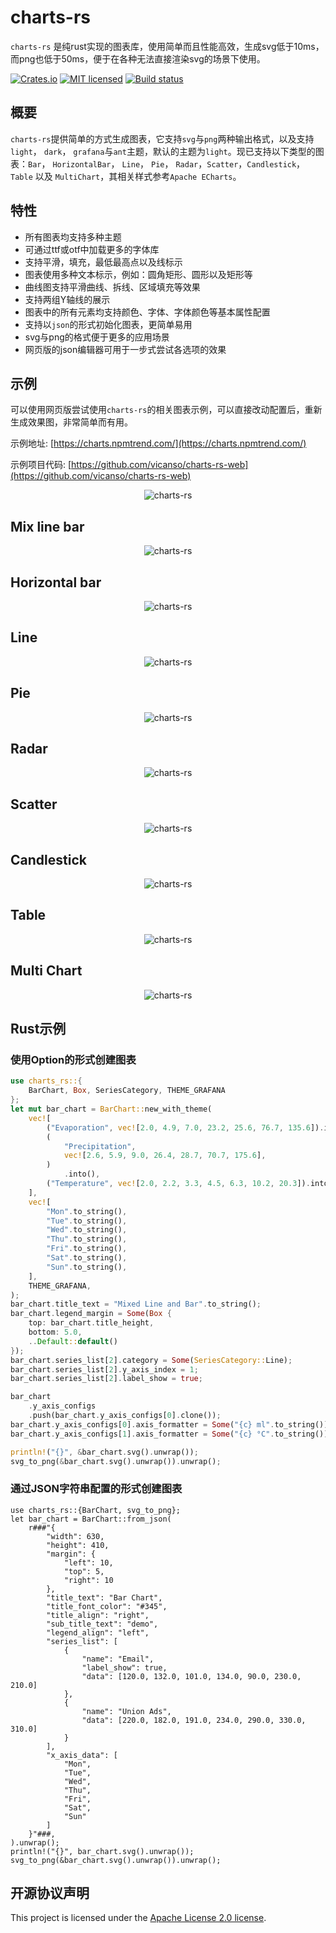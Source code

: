 # charts-rs

`charts-rs` 是纯rust实现的图表库，使用简单而且性能高效，生成svg低于10ms，而png也低于50ms，便于在各种无法直接渲染svg的场景下使用。

[![Crates.io][crates-badge]][crates-url]
[![MIT licensed][apache2-badge]][apache2-url]
[![Build status](https://github.com/vicanso/charts-rs/actions/workflows/ci.yml/badge.svg?branch=main)](https://github.com/vicanso/charts-rs/actions/workflows/ci.yml)


[crates-badge]: https://img.shields.io/crates/v/charts-rs.svg
[crates-url]: https://crates.io/crates/charts-rs
[apache2-badge]: https://img.shields.io/badge/license-Apache2-blue.svg
[apache2-url]: https://github.com/vicanso/charts-rs/blob/main/LICENSE

## 概要

`charts-rs`提供简单的方式生成图表，它支持`svg`与`png`两种输出格式，以及支持`light`， `dark`， `grafana`与`ant`主题，默认的主题为`light`。现已支持以下类型的图表：`Bar`， `HorizontalBar`， `Line`， `Pie`， `Radar`，`Scatter`，`Candlestick`，`Table` 以及 `MultiChart`，其相关样式参考`Apache ECharts`。


## 特性

- 所有图表均支持多种主题
- 可通过ttf或otf中加载更多的字体库
- 支持平滑，填充，最低最高点以及线标示
- 图表使用多种文本标示，例如：圆角矩形、圆形以及矩形等
- 曲线图支持平滑曲线、拆线、区域填充等效果
- 支持两组Y轴线的展示
- 图表中的所有元素均支持颜色、字体、字体颜色等基本属性配置
- 支持以`json`的形式初始化图表，更简单易用
- svg与png的格式便于更多的应用场景
- 网页版的json编辑器可用于一步式尝试各选项的效果

## 示例

可以使用网页版尝试使用`charts-rs`的相关图表示例，可以直接改动配置后，重新生成效果图，非常简单而有用。

示例地址: [https://charts.npmtrend.com/](https://charts.npmtrend.com/)

示例项目代码: [https://github.com/vicanso/charts-rs-web](https://github.com/vicanso/charts-rs-web)

<p align="center">
    <img src="./asset/image/charts-demo.png" alt="charts-rs">
</p>

## Mix line bar
<p align="center">
    <img src="./asset/image/mix-line-bar.png" alt="charts-rs">
</p>

## Horizontal bar
<p align="center">
    <img src="./asset/image/horizontal-bar.png" alt="charts-rs">
</p>

## Line
<p align="center">
    <img src="./asset/image/line.png" alt="charts-rs">
</p>

## Pie
<p align="center">
    <img src="./asset/image/pie.png" alt="charts-rs">
</p>

## Radar
<p align="center">
    <img src="./asset/image/radar.png" alt="charts-rs">
</p>

## Scatter
<p align="center">
    <img src="./asset/image/scatter.png" alt="charts-rs">
</p>

## Candlestick
<p align="center">
    <img src="./asset/image/candlestick.png" alt="charts-rs">
</p>

## Table
<p align="center">
    <img src="./asset/image/table.png" alt="charts-rs">
</p>

## Multi Chart
<p align="center">
    <img src="./asset/image/multi-chart.png" alt="charts-rs">
</p>

## Rust示例

### 使用Option的形式创建图表

```rust
use charts_rs::{
    BarChart, Box, SeriesCategory, THEME_GRAFANA
};
let mut bar_chart = BarChart::new_with_theme(
    vec![
        ("Evaporation", vec![2.0, 4.9, 7.0, 23.2, 25.6, 76.7, 135.6]).into(),
        (
            "Precipitation",
            vec![2.6, 5.9, 9.0, 26.4, 28.7, 70.7, 175.6],
        )
            .into(),
        ("Temperature", vec![2.0, 2.2, 3.3, 4.5, 6.3, 10.2, 20.3]).into(),
    ],
    vec![
        "Mon".to_string(),
        "Tue".to_string(),
        "Wed".to_string(),
        "Thu".to_string(),
        "Fri".to_string(),
        "Sat".to_string(),
        "Sun".to_string(),
    ],
    THEME_GRAFANA,
);
bar_chart.title_text = "Mixed Line and Bar".to_string();
bar_chart.legend_margin = Some(Box {
    top: bar_chart.title_height,
    bottom: 5.0,
    ..Default::default()
});
bar_chart.series_list[2].category = Some(SeriesCategory::Line);
bar_chart.series_list[2].y_axis_index = 1;
bar_chart.series_list[2].label_show = true;

bar_chart
    .y_axis_configs
    .push(bar_chart.y_axis_configs[0].clone());
bar_chart.y_axis_configs[0].axis_formatter = Some("{c} ml".to_string());
bar_chart.y_axis_configs[1].axis_formatter = Some("{c} °C".to_string());

println!("{}", &bar_chart.svg().unwrap());
svg_to_png(&bar_chart.svg().unwrap()).unwrap();
```

### 通过JSON字符串配置的形式创建图表

```rust,no_run
use charts_rs::{BarChart, svg_to_png};
let bar_chart = BarChart::from_json(
    r###"{
        "width": 630,
        "height": 410,
        "margin": {
            "left": 10,
            "top": 5,
            "right": 10
        },
        "title_text": "Bar Chart",
        "title_font_color": "#345",
        "title_align": "right",
        "sub_title_text": "demo",
        "legend_align": "left",
        "series_list": [
            {
                "name": "Email",
                "label_show": true,
                "data": [120.0, 132.0, 101.0, 134.0, 90.0, 230.0, 210.0]
            },
            {
                "name": "Union Ads",
                "data": [220.0, 182.0, 191.0, 234.0, 290.0, 330.0, 310.0]
            }
        ],
        "x_axis_data": [
            "Mon",
            "Tue",
            "Wed",
            "Thu",
            "Fri",
            "Sat",
            "Sun"
        ]
    }"###,
).unwrap();
println!("{}", bar_chart.svg().unwrap());
svg_to_png(&bar_chart.svg().unwrap()).unwrap();
```

## 开源协议声明

This project is licensed under the [Apache License 2.0 license].

[Apache License 2.0 license]: https://github.com/vicanso/charts-rs/blob/main/LICENSE
